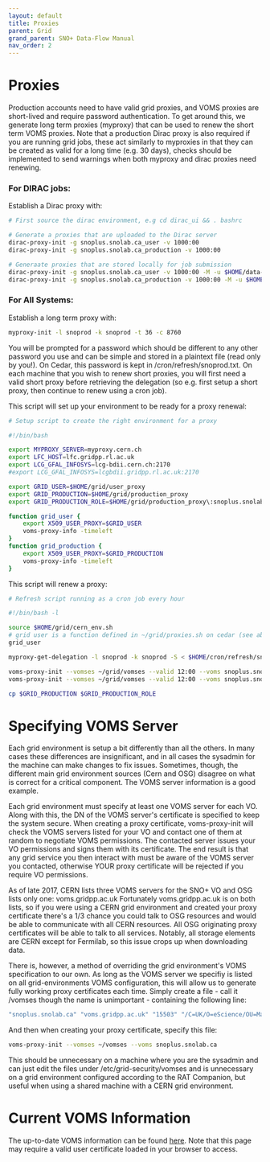 ```yaml
---
layout: default
title: Proxies
parent: Grid
grand_parent: SNO+ Data-Flow Manual
nav_order: 2
---
```


# Proxies

Production accounts need to have valid grid proxies, and VOMS proxies are short-lived and require password authentication. To get around this, we generate long term proxies (myproxy) that can be used to renew the short term VOMS proxies. Note that a production Dirac proxy is also required if you are running grid jobs, these act similarly to myproxies in that they can be created as valid for a long time (e.g. 30 days), checks should be implemented to send warnings when both myproxy and dirac proxies need renewing. 

### For DIRAC jobs:
Establish a Dirac proxy with: 
```bash
# First source the dirac environment, e.g cd dirac_ui && . bashrc

# Generate a proxies that are uploaded to the Dirac server
dirac-proxy-init -g snoplus.snolab.ca_user -v 1000:00 
dirac-proxy-init -g snoplus.snolab.ca_production -v 1000:00 

# Generaate proxies that are stored locally for job submission
dirac-proxy-init -g snoplus.snolab.ca_user -v 1000:00 -M -u $HOME/data-flow/grid/dirac_user_proxy  # (Check where you are storing dirac_user/production proxy file, this is where it is stored on Liverpool)
dirac-proxy-init -g snoplus.snolab.ca_production -v 1000:00 -M -u $HOME/data-flow/grid/dirac_production_proxy
```

### For All Systems:
Establish a long term proxy with: 
```bash
myproxy-init -l snoprod -k snoprod -t 36 -c 8760
```
You will be prompted for a password which should be different to any other password you use and can be simple and stored in a plaintext file (read only by you!). On Cedar, this password is kept in /cron/refresh/snoprod.txt. On each machine that you wish to renew short proxies, you will first need a valid short proxy before retrieving the delegation (so e.g. first setup a short proxy, then continue to renew using a cron job).

This script will set up your environment to be ready for a proxy renewal: 
```bash
# Setup script to create the right environment for a proxy

#!/bin/bash

export MYPROXY_SERVER=myproxy.cern.ch
export LFC_HOST=lfc.gridpp.rl.ac.uk
export LCG_GFAL_INFOSYS=lcg-bdii.cern.ch:2170
#export LCG_GFAL_INFOSYS=lcgbdii.gridpp.rl.ac.uk:2170

export GRID_USER=$HOME/grid/user_proxy
export GRID_PRODUCTION=$HOME/grid/production_proxy
export GRID_PRODUCTION_ROLE=$HOME/grid/production_proxy\:snoplus.snolab.ca_production

function grid_user {
    export X509_USER_PROXY=$GRID_USER
    voms-proxy-info -timeleft
}
function grid_production {
    export X509_USER_PROXY=$GRID_PRODUCTION
    voms-proxy-info -timeleft
}
```
This script will renew a proxy: 
```bash
# Refresh script running as a cron job every hour

#!/bin/bash -l

source $HOME/grid/cern_env.sh
# grid user is a function defined in ~/grid/proxies.sh on cedar (see above)
grid_user

myproxy-get-delegation -l snoprod -k snoprod -S < $HOME/cron/refresh/snoprod.txt

voms-proxy-init --vomses ~/grid/vomses --valid 12:00 --voms snoplus.snolab.ca:/snoplus.snolab.ca/Role=production -noregen -out $GRID_PRODUCTION
voms-proxy-init --vomses ~/grid/vomses --valid 12:00 --voms snoplus.snolab.ca -noregen -out $GRID_USER

cp $GRID_PRODUCTION $GRID_PRODUCTION_ROLE
```

# Specifying VOMS Server

Each grid environment is setup a bit differently than all the others. In many cases these differences are insignificant, and in all cases the sysadmin for the machine can make changes to fix issues. Sometimes, though, the different main grid environment sources (Cern and OSG) disagree on what is correct for a critical component. The VOMS server information is a good example.

Each grid environment must specify at least one VOMS server for each VO. Along with this, the DN of the VOMS server's certificate is specified to keep the system secure. When creating a proxy certificate, voms-proxy-init will check the VOMS servers listed for your VO and contact one of them at random to negotiate VOMS permissions. The contacted server issues your VO permissions and signs them with its certificate. The end result is that any grid service you then interact with must be aware of the VOMS server you contacted, otherwise YOUR proxy certificate will be rejected if you require VO permissions.

As of late 2017, CERN lists three VOMS servers for the SNO+ VO and OSG lists only one: voms.gridpp.ac.uk Fortunately voms.gridpp.ac.uk is on both lists, so if you were using a CERN grid environment and created your proxy certificate there's a 1/3 chance you could talk to OSG resources and would be able to communicate with all CERN resources. All OSG originating proxy certificates will be able to talk to all services. Notably, all storage elements are CERN except for Fermilab, so this issue crops up when downloading data.

There is, however, a method of overriding the grid environment's VOMS specification to our own. As long as the VOMS server we specifiy is listed on all grid-environments VOMS configuration, this will allow us to generate fully working proxy certificates each time. Simply create a file - call it /vomses though the name is unimportant - containing the following line: 
```bash
"snoplus.snolab.ca" "voms.gridpp.ac.uk" "15503" "/C=UK/O=eScience/OU=Manchester/L=HEP/CN=voms.gridpp.ac.uk" "snoplus.snolab.ca"
```
And then when creating your proxy certificate, specify this file: 
```bash
voms-proxy-init --vomses ~/vomses --voms snoplus.snolab.ca
```

This should be unnecessary on a machine where you are the sysadmin and can just edit the files under /etc/grid-security/vomses and is unnecessary on a grid environment configured according to the RAT Companion, but useful when using a shared machine with a CERN grid environment. 

# Current VOMS Information

The up-to-date VOMS information can be found [here](https://voms.gridpp.ac.uk:8443/voms/snoplus.snolab.ca/configuration/configuration.action). Note that this page may require a valid user certificate loaded in your browser to access.
